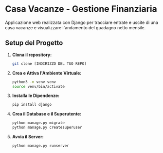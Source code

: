# Casa Vacanze - Gestione Finanziaria

Applicazione web realizzata con Django per tracciare entrate e uscite di una casa vacanze e visualizzare l'andamento del guadagno netto mensile.

## Setup del Progetto

1.  **Clona il repository:**
    ```bash
    git clone [INDIRIZZO DEL TUO REPO]
    ```

2.  **Crea e Attiva l'Ambiente Virtuale:**
    ```bash
    python3 -m venv venv
    source venv/bin/activate
    ```

3.  **Installa le Dipendenze:**
    ```bash
    pip install django
    ```

4.  **Crea il Database e il Superutente:**
    ```bash
    python manage.py migrate
    python manage.py createsuperuser
    ```

5.  **Avvia il Server:**
    ```bash
    python manage.py runserver
    ```
